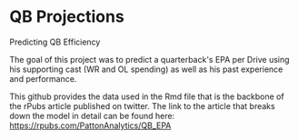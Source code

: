 # QB Projections
Predicting QB Efficiency

  The goal of this project was to predict a quarterback's EPA per Drive using his supporting cast (WR and OL spending) 
as well as his past experience and performance. 

  This github provides the data used in the Rmd file that is the backbone of the rPubs article published on twitter. The link 
to the article that breaks down the model in detail can be found here: https://rpubs.com/PattonAnalytics/QB_EPA
